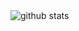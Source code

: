 
<!--
**zxg-code/zxg-code** is a ✨ _special_ ✨ repository because its `README.md` (this file) appears on your GitHub profile.

Here are some ideas to get you started:

- 🔭 I’m currently working on ...
- 🌱 I’m currently learning ...
- 👯 I’m looking to collaborate on ...
- 🤔 I’m looking for help with ...
- 💬 Ask me about ...
- 📫 How to reach me: ...
- 😄 Pronouns: ...
- ⚡ Fun fact: ...
-->
<picture decoding="async" loading="lazy">
  <source media="(prefers-color-scheme: light)" srcset="https://pixel-profile.vercel.app/api/github-stats?username=zxg-code&screen_effect=true&theme=journey">
  <source media="(prefers-color-scheme: dark)" srcset="https://pixel-profile.vercel.app/api/github-stats?username=zxg-code&screen_effect=true&theme=journey">
  <img alt="github stats" src="https://pixel-profile.vercel.app/api/github-stats?username=zxg-code&screen_effect=true&theme=journey">
</picture>
